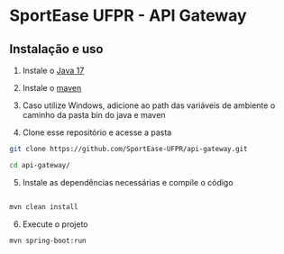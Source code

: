 # SportEase UFPR - API Gateway


## Instalação e uso

1. Instale o [Java 17](https://www.oracle.com/java/technologies/javase/jdk17-archive-downloads.html) 

2. Instale o [maven](https://maven.apache.org/download.cgi) 

3. Caso utilize Windows, adicione ao path das variáveis de ambiente o caminho da pasta bin do java e maven

4. Clone esse repositório e acesse a pasta

```sh
git clone https://github.com/SportEase-UFPR/api-gateway.git

cd api-gateway/
```

5. Instale as dependências necessárias e compile o código

```sh

mvn clean install

```

6. Execute o projeto

```sh
mvn spring-boot:run
```

